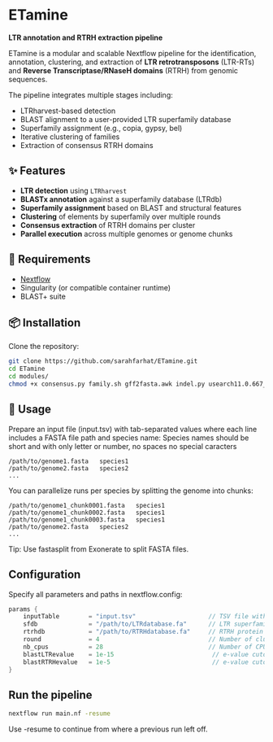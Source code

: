 # ETamine

**LTR annotation and RTRH extraction pipeline**

ETamine is a modular and scalable Nextflow pipeline for the identification, annotation, clustering, and extraction of **LTR retrotransposons** (LTR-RTs) and **Reverse Transcriptase/RNaseH domains** (RTRH) from genomic sequences.

The pipeline integrates multiple stages including:
- LTRharvest-based detection
- BLAST alignment to a user-provided LTR superfamily database
- Superfamily assignment (e.g., copia, gypsy, bel)
- Iterative clustering of families
- Extraction of consensus RTRH domains

## ✨ Features

- **LTR detection** using `LTRharvest`
- **BLASTx annotation** against a superfamily database (LTRdb)
- **Superfamily assignment** based on BLAST and structural features
- **Clustering** of elements by superfamily over multiple rounds
- **Consensus extraction** of RTRH domains per cluster
- **Parallel execution** across multiple genomes or genome chunks

## 🧰 Requirements

- [Nextflow](https://www.nextflow.io/)
- Singularity (or compatible container runtime)
- BLAST+ suite

## 📦 Installation

Clone the repository:

```bash
git clone https://github.com/sarahfarhat/ETamine.git
cd ETamine
cd modules/
chmod +x consensus.py family.sh gff2fasta.awk indel.py usearch11.0.667_i86linux32
```

## 🚀 Usage
Prepare an input file (input.tsv) with tab-separated values where each line includes a FASTA file path and species name:
Species names should be short and with only letter or number, no spaces no special caracters
```pgsql
/path/to/genome1.fasta   species1
/path/to/genome2.fasta   species2
...
```

You can parallelize runs per species by splitting the genome into chunks:
```pgsql
/path/to/genome1_chunk0001.fasta   species1
/path/to/genome1_chunk0002.fasta   species1
/path/to/genome1_chunk0003.fasta   species1
/path/to/genome2.fasta   species2
...
```
Tip: Use fastasplit from Exonerate to split FASTA files.

## Configuration
Specify all parameters and paths in nextflow.config:
```groovy
params {
    inputTable        = "input.tsv"                    // TSV file with genome paths and species
    sfdb              = "/path/to/LTRdatabase.fa"      // LTR superfamily protein database
    rtrhdb            = "/path/to/RTRHdatabase.fa"     // RTRH protein database for BLAST
    round             = 4                              // Number of clustering rounds
    nb_cpus           = 28                             // Number of CPUs to use
    blastLTRevalue    = 1e-15                           // e-value cutoff for LTR BLAST
    blastRTRHevalue   = 1e-5                            // e-value cutoff for RTRH BLAST
}
```

## Run the pipeline
```bash
nextflow run main.nf -resume
```
Use -resume to continue from where a previous run left off.

